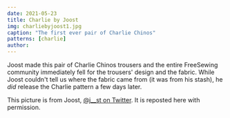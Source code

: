 ```yaml
---
date: 2021-05-23
title: Charlie by Joost
img: charliebyjoost1.jpg
caption: "The first ever pair of Charlie Chinos"
patterns: [charlie]
author:
---
```


Joost made this pair of Charlie Chinos trousers and the entire FreeSewing community immediately fell for the trousers' design and the fabric. While Joost couldn't tell us where the fabric came from (it was from his stash), he *did* release the Charlie pattern a few days later.

<Note>

This picture is from Joost, [@j__st on Twitter](https://twitter.com/j__st). It is reposted here with permission.

</Note>
